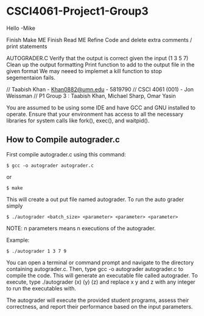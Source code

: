 # CSCI4061-Project1-Group3
Hello -Mike

Finish Make ME
Finish Read ME
Refine Code and delete extra comments / print statements


AUTOGRADER.C
Verify that the output is correct given the input (1 3 5 7) 
Clean up the output formatting
Print function to add to the output file in the given format
We may neeed to implemet a kill function to stop segementaion fails.

// Taabish Khan - Khan0882@umn.edu - 5819790
// CSCI 4061 (001) - Jon Weissman
// P1 Group 3 : Taabish Khan, Michael Sharp, Omar Yasin



You are assumed to be using some IDE and have GCC and GNU installed to operate.
Ensure that your environment has access to all the necessary libraries for system calls like fork(), exec(), and waitpid().

How to Compile autograder.c
---
First compile autograder.c using this command:
```console
$ gcc -o autograder autograder.c 
```

or 

``` console 
$ make 
``` 

This will create a out put file named autograder.
To run the auto grader simply 

``` console 
$ ./autograder <batch_size> <parameter> <parameter> <parameter>
```

NOTE: n parameters means n executions of the autograder.

Example:

``` console
$ ./autograder 1 3 7 9
```




You can open a terminal or command prompt and navigate to the directory containing autograder.c. Then, type gcc -o autograder autograder.c to compile the code. This will generate an executable file called autograder.
To execute, type ./autograder (x) (y) (z) and replace x y and z with any integer to run the executables with.

The autograder will execute the provided student programs, assess their correctness, and report their performance based on the input parameters.
